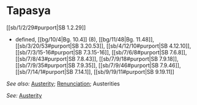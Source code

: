# Tapasya

[[sb/1/2/29#purport|SB 1.2.29]]

* defined, [[bg/10/4|Bg. 10.4]] (8), [[bg/11/48|Bg. 11.48]], [[sb/3/20/53#purport|SB 3.20.53]], [[sb/4/12/10#purport|SB 4.12.10]], [[sb/7/3/15-16#purport|SB 7.3.15-16]], [[sb/7/6/8#purport|SB 7.6.8]], [[sb/7/8/43#purport|SB 7.8.43]], [[sb/7/9/18#purport|SB 7.9.18]], [[sb/7/9/35#purport|SB 7.9.35]], [[sb/7/9/46#purport|SB 7.9.46]], [[sb/7/14/1#purport|SB 7.14.1]], [[sb/9/19/11#purport|SB 9.19.11]]

*See also:* [Austerity](entries/austerities.md); [Renunciation](entries/renunciation.md); Austerities

*See:* [Austerity](entries/austerities.md)
